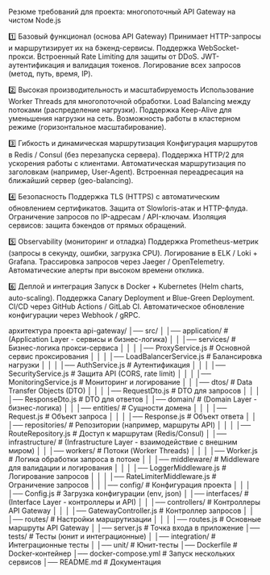 Резюме требований для проекта: многопоточный API Gateway на чистом Node.js

1️⃣ Базовый функционал (основа API Gateway)
Принимает HTTP-запросы и маршрутизирует их на бэкенд-сервисы.
Поддержка WebSocket-прокси.
Встроенный Rate Limiting для защиты от DDoS.
JWT-аутентификация и валидация токенов.
Логирование всех запросов (метод, путь, время, IP).

2️⃣ Высокая производительность и масштабируемость
Использование Worker Threads для многопоточной обработки.
Load Balancing между потоками (распределение нагрузки).
Поддержка Keep-Alive для уменьшения нагрузки на сеть.
Возможность работы в кластерном режиме (горизонтальное масштабирование).

3️⃣ Гибкость и динамическая маршрутизация
Конфигурация маршрутов в Redis / Consul (без перезапуска сервера).
Поддержка HTTP/2 для ускорения работы с клиентами.
Автоматическая маршрутизация по заголовкам (например, User-Agent).
Встроенная переадресация на ближайший сервер (geo-balancing).

4️⃣ Безопасность
Поддержка TLS (HTTPS) с автоматическим обновлением сертификатов.
Защита от Slowloris-атак и HTTP-флуда.
Ограничение запросов по IP-адресам / API-ключам.
Изоляция сервисов: защита бэкендов от прямых обращений.

5️⃣ Observability (мониторинг и отладка)
Поддержка Prometheus-метрик (запросы в секунду, ошибки, загрузка CPU).
Логирование в ELK / Loki + Grafana.
Трассировка запросов через Jaeger / OpenTelemetry.
Автоматические алерты при высоком времени отклика.

6️⃣ Деплой и интеграция
Запуск в Docker + Kubernetes (Helm charts, auto-scaling).
Поддержка Canary Deployment и Blue-Green Deployment.
CI/CD через GitHub Actions / GitLab CI.
Автоматическое обновление конфигурации через Webhook / gRPC.

архитектура проекта
api-gateway/
│── src/
│   │── application/                  # (Application Layer - сервисы и бизнес-логика)
│   │   │── services/                  # Бизнес-логика прокси-сервиса
│   │   │   │── ProxyService.js         # Основной сервис проксирования
│   │   │   │── LoadBalancerService.js  # Балансировка нагрузки
│   │   │   │── AuthService.js          # Аутентификация
│   │   │   │── SecurityService.js      # Защита API (CORS, rate limit)
│   │   │   │── MonitoringService.js    # Мониторинг и логирование
│   │   │── dtos/                       # Data Transfer Objects (DTO)
│   │   │   │── RequestDto.js           # DTO для запросов
│   │   │   │── ResponseDto.js          # DTO для ответов
│   │── domain/                         # (Domain Layer - бизнес-логика)
│   │   │── entities/                    # Сущности домена
│   │   │   │── Request.js               # Объект запроса
│   │   │   │── Response.js              # Объект ответа
│   │   │── repositories/                # Репозитории (например, маршруты API)
│   │   │   │── RouteRepository.js       # Доступ к маршрутам (Redis/Consul)
│   │── infrastructure/                  # (Infrastructure Layer - взаимодействие с внешним миром)
│   │   │── workers/                     # Потоки (Worker Threads)
│   │   │   │── Worker.js                 # Логика обработки запроса в потоке
│   │   │── middleware/                   # Middleware для валидации и логирования
│   │   │   │── LoggerMiddleware.js       # Логирование запросов
│   │   │   │── RateLimiterMiddleware.js  # Ограничение запросов
│   │   │── config/                       # Конфигурация проекта
│   │   │   │── Config.js                 # Загрузка конфигурации (env, json)
│   │── interfaces/                        # (Interface Layer - контроллеры и API)
│   │   │── controllers/                   # Контроллеры API Gateway
│   │   │   │── GatewayController.js       # Контроллер запросов
│   │   │── routes/                        # Настройки маршрутизации
│   │   │   │── routes.js                  # Основные маршруты API Gateway
│   │── server.js                           # Точка входа в приложение
│── tests/                                  # Тесты (юнит и интеграционные)
│   │── integration/                        # Интеграционные тесты
│   │── unit/                               # Юнит-тесты
│── Dockerfile                              # Docker-контейнер
│── docker-compose.yml                      # Запуск нескольких сервисов
│── README.md                               # Документация
